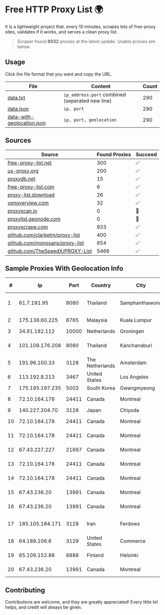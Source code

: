 
# Free HTTP Proxy List 🌍

It is a lightweight project that, every 10 minutes, scrapes lots of free-proxy sites, validates if it works, and serves a clean proxy list.


> Scraper found **8032** proxies at the latest update. Usable proxies are below.

## Usage

Click the file format that you want and copy the URL.


|File|Content|Count|
|----|-------|-----|
|[data.txt](https://raw.githubusercontent.com/themiralay/Proxy-List-World/master/data.txt)|`ip_address:port` combined (seperated new line)|290|
|[data.json](https://raw.githubusercontent.com/themiralay/Proxy-List-World/master/data.json)|`ip, port`|290|
|[data-with-geolocation.json](https://raw.githubusercontent.com/themiralay/Proxy-List-World/master/data-with-geolocation.json)|`ip, port, geolocation`|290|

## Sources

|Source|Found Proxies|Succeed|
|------|-------------|-------|
|[free-proxy-list.net](https://free-proxy-list.net)|300|✅|
|[us-proxy.org](https://www.us-proxy.org)|200|✅|
|[proxydb.net](http://proxydb.net)|15|✅|
|[free-proxy-list.com](https://free-proxy-list.com/?page=&port=&type%5B%5D=http&type%5B%5D=https&up_time=0&search=Search)|6|✅|
|[proxy-list.download](https://www.proxy-list.download/HTTP)|26|✅|
|[vpnoverview.com](https://vpnoverview.com/privacy/anonymous-browsing/free-proxy-servers)|32|✅|
|[proxyscan.io](https://www.proxyscan.io)|0|🚫|
|[proxylist.geonode.com](https://proxylist.geonode.com/api/proxy-list?limit=300&page=1&sort_by=lastChecked&sort_type=desc&protocols=http,https)|0|🚫|
|[proxyscrape.com](https://api.proxyscrape.com/v2/?request=displayproxies&protocol=http&timeout=10000&country=all&ssl=all&anonymity=all)|933|✅|
|[github.com/clarketm/proxy-list](https://raw.githubusercontent.com/clarketm/proxy-list/master/proxy-list-raw.txt)|400|✅|
|[github.com/monosans/proxy-list](https://raw.githubusercontent.com/monosans/proxy-list/main/proxies/http.txt)|654|✅|
|[github.com/TheSpeedX/PROXY-List](https://raw.githubusercontent.com/TheSpeedX/PROXY-List/master/http.txt)|5466|✅|


## Sample Proxies With Geolocation Info

|#|Ip|Port|Country|City|Internet Service Provider|
|-|--|----|-------|----|-------------------------|
|1|61.7.191.95|8080|Thailand|Samphanthawong|CAT Telecom Public Company Limited|
|2|175.138.60.225|8765|Malaysia|Kuala Lumpur|Telekom Malaysia Berhad|
|3|34.91.182.112|10000|Netherlands|Groningen|Google LLC|
|4|101.109.176.208|8080|Thailand|Kanchanaburi|TOT Public Company Limited|
|5|191.96.100.33|3128|The Netherlands|Amsterdam|NovoServe B.V.|
|6|113.192.8.213|3467|United States|Los Angeles||
|7|175.195.197.235|5003|South Korea|Gwangmyeong|Korea Telecom|
|8|72.10.164.178|24411|Canada|Montreal|GloboTech Communications|
|9|140.227.204.70|3128|Japan|Chiyoda|InfoSphere|
|10|72.10.164.178|24411|Canada|Montreal|GloboTech Communications|
|11|72.10.164.178|24411|Canada|Montreal|GloboTech Communications|
|12|67.43.227.227|21697|Canada|Montreal|GloboTech Communications|
|13|72.10.164.178|24411|Canada|Montreal|GloboTech Communications|
|14|72.10.164.178|24411|Canada|Montreal|GloboTech Communications|
|15|67.43.236.20|13991|Canada|Montreal|GloboTech Communications|
|16|67.43.236.20|13991|Canada|Montreal|GloboTech Communications|
|17|185.105.184.171|3128|Iran|Ferdows|Afagh Andish Dadeh Pardis Co. Ltd|
|18|64.189.106.6|3129|United States|Commerce|Apogee Telecom Inc.|
|19|65.109.152.88|8888|Finland|Helsinki|Hetzner Online GmbH|
|20|67.43.236.20|13991|Canada|Montreal|GloboTech Communications|



## Contributing

Contributions are welcome, and they are greatly appreciated! Every
little bit helps, and credit will always be given.

